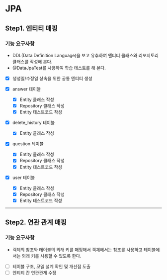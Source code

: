 # JPA

## Step1. 엔티티 매핑

### 기능 요구사항

- DDL(Data Definition Language)을 보고 유추하여 엔티티 클래스와 리포지토리 클래스를 작성해 본다.
- @DataJpaTest를 사용하여 학습 테스트를 해 본다.


- [x] 생성일/수정일 상속을 위한 공통 엔티티 생성

- [x] answer 테이블
    - [x] Entity 클래스 작성
    - [x] Repository 클래스 작성
    - [x] Entity 테스트코드 작성

- [x] delete_history 테이블
    - [x] Entity 클래스 작성

- [x] question 테이블
    - [x] Entity 클래스 작성
    - [x] Repository 클래스 작성
    - [x] Entity 테스트코드 작성

- [x] user 테이블
    - [x] Entity 클래스 작성
    - [x] Repository 클래스 작성
    - [x] Entity 테스트코드 작성

---

## Step2. 연관 관계 매핑

### 기능 요구사항

- 객체의 참조와 테이블의 외래 키를 매핑해서 객체에서는 참조를 사용하고 테이블에서는 외래 키를 사용할 수 있도록 한다.


- [ ] 테이블 구조, 모델 설계 확인 및 개선점 도출
- [ ] 엔티티 간 연관관계 수정